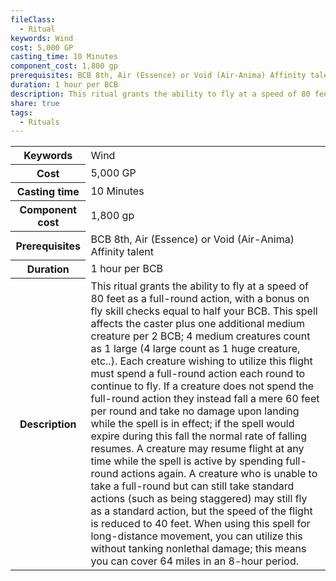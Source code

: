 ```yaml
---
fileClass:
  - Ritual
keywords: Wind
cost: 5,000 GP
casting_time: 10 Minutes
component_cost: 1,800 gp
prerequisites: BCB 8th, Air (Essence) or Void (Air-Anima) Affinity talent
duration: 1 hour per BCB
description: This ritual grants the ability to fly at a speed of 80 feet as a full-round action, with a bonus on fly skill checks equal to half your BCB. This spell affects the caster plus one additional medium creature per 2 BCB; 4 medium creatures count as 1 large (4 large count as 1 huge creature, etc..). Each creature wishing to utilize this flight must spend a full-round action each round to continue to fly. If a creature does not spend the full-round action they instead fall a mere 60 feet per round and take no damage upon landing while the spell is in effect; if the spell would expire during this fall the normal rate of falling resumes. A creature may resume flight at any time while the spell is active by spending full-round actions again. A creature who is unable to take a full-round but can still take standard actions (such as being staggered) may still fly as a standard action, but the speed of the flight is reduced to 40 feet. When using this spell for long-distance movement, you can utilize this without tanking nonlethal damage; this means you can cover 64 miles in an 8-hour period.
share: true
tags:
  - Rituals
---
```

<p><span style="overflow-x: auto;"><table><tbody><tr><th>Keywords</th><td>Wind</td></tr><tr><th>Cost</th><td>5,000 GP</td></tr><tr><th>Casting time</th><td>10 Minutes</td></tr><tr><th>Component cost</th><td>1,800 gp</td></tr><tr><th>Prerequisites</th><td>BCB 8th, Air (Essence) or Void (Air-Anima) Affinity talent</td></tr><tr><th>Duration</th><td>1 hour per BCB</td></tr><tr><th>Description</th><td>This ritual grants the ability to fly at a speed of 80 feet as a full-round action, with a bonus on fly skill checks equal to half your BCB. This spell affects the caster plus one additional medium creature per 2 BCB; 4 medium creatures count as 1 large (4 large count as 1 huge creature, etc..). Each creature wishing to utilize this flight must spend a full-round action each round to continue to fly. If a creature does not spend the full-round action they instead fall a mere 60 feet per round and take no damage upon landing while the spell is in effect; if the spell would expire during this fall the normal rate of falling resumes. A creature may resume flight at any time while the spell is active by spending full-round actions again. A creature who is unable to take a full-round but can still take standard actions (such as being staggered) may still fly as a standard action, but the speed of the flight is reduced to 40 feet. When using this spell for long-distance movement, you can utilize this without tanking nonlethal damage; this means you can cover 64 miles in an 8-hour period.</td></tr></tbody></table></span></p>